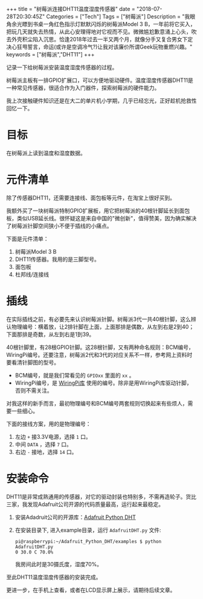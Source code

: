 +++
title = "树莓派连接DHT11温度湿度传感器"
date = "2018-07-28T20:30:45Z"
Categories = ["Tech"]
Tags = ["树莓派"]
Description = "我眼角余光瞟到书桌一角红色指示灯默默闪烁的树莓派Model 3 B，一年前将它买入，把玩几天就失去热情，从此心安理得地对它视而不见。微微尴尬歉意涌上心头，吹去外壳积尘陷入沉思。恰逢2018年过去一半又两个月，就像分手又复合男女下定决心狂甩誓言，命运(或许是空调冷气?)让我对该廉价所谓Geek玩物重燃兴趣。"
keywords = ["树莓派","DHT11"]
+++

记录一下给树莓派安装温度湿度传感器的过程。

树莓派主板有一排GPIO扩展口，可以方便地驱动硬件。温度湿度传感器DHT11是一种常见传感器，很适合作为入门器件，探索树莓派的硬件能力。  

我上次接触硬件知识还是在大二的单片机小学期，几乎已经忘光，正好趁机抢救性回忆一下。

# 目标  

在树莓派上读到温度和湿度数据。  

# 元件清单  

除了传感器DHT11，还需要连接线、面包板等元件，在淘宝上很好买到。  

我额外买了一块树莓派特制GPIO扩展板，用它把树莓派的40根针脚延长到面包板，类似USB延长线。很怀疑这是来自中国的"微创新"，值得赞美，因为确实解决了树莓派针脚空间狭小不便于插线的小痛点。  

下面是元件清单：  

1.  树莓派Model 3 B  
2.  DHT11传感器。我用的是三脚型号。  
3.  面包板  
4.  杜邦线/连接线  

# 插线

在实际插线之前，有必要先来认识树莓派针脚。树莓派3代一共40根针脚，这么辨认物理编号：横着放，让2排针脚在上面，上面那排是偶数，从左到右是2到40；下面那排是奇数，从左到右是1到39。  

40根针脚里，有28根GPIO针脚。这28根针脚，又有两种命名规则：BCM编号，WiringPi编号。还要注意，树莓派2代和3代的对应关系不一样，参考网上资料时要看清针脚图的型号。  

  - BCM编号，就是我们常看见的 `GPIOxx` 里面的 `xx` 。
  - WiringPi编号，是 [WiringPi库](http://wiringpi.com/)
    使用的编号。除非是用WiringPi库驱动针脚，否则不需关注。

对我这样的新手而言，最初物理编号和BCM编号两套规则切换起来有些烦人，需要一些细心。  

下面的接线方案，用的是物理编号：

1.  左边 `+` 接3.3V电源，选择 `1` 口。
2.  中间 `DATA` ，选择 `7` 口。
3.  右边 `-` 接地，选择 `14` 口。

# 安装命令

DHT11是非常成熟通用的传感器，对它的驱动封装也特别多，不需再造轮子。货比三家，我发现Adafruit公司开源的代码质量最高，运行起来最稳定。

1.  安装Adadruit公司的开源库：[Adafruit Python DHT](https://github.com/adafruit/Adafruit_Python_DHT)

2.  在安装目录下, 进入example目录，运行 `AdafruitDHT.py`
    文件:
    
    ``` shell
    pi@raspberrypi:~/Adafruit_Python_DHT/examples $ python AdafruitDHT.py 
    0 30.0 C 70.0%
    ```
	我房间此时是30摄氏度，湿度70%。  
	
至此DHT11温度湿度传感器的安装完成。

更进一步，在手机上查看，或者在LCD显示屏上展示，请期待后续文章。
